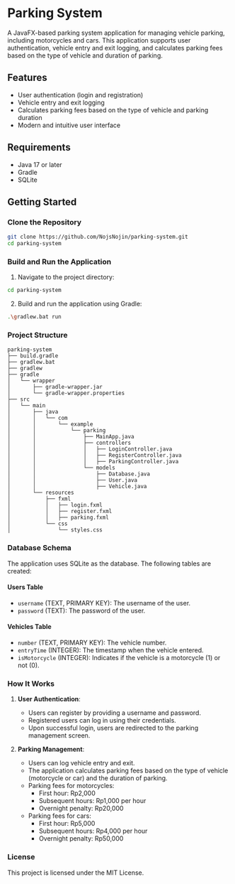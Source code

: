 # Parking System

A JavaFX-based parking system application for managing vehicle parking, including motorcycles and cars. This application supports user authentication, vehicle entry and exit logging, and calculates parking fees based on the type of vehicle and duration of parking.

## Features

- User authentication (login and registration)
- Vehicle entry and exit logging
- Calculates parking fees based on the type of vehicle and parking duration
- Modern and intuitive user interface

## Requirements

- Java 17 or later
- Gradle
- SQLite

## Getting Started

### Clone the Repository

```sh
git clone https://github.com/NojsNojin/parking-system.git
cd parking-system
```

### Build and Run the Application

1. Navigate to the project directory:

```sh
cd parking-system
```

2. Build and run the application using Gradle:

```sh
.\gradlew.bat run
```

### Project Structure

```plaintext
parking-system
├── build.gradle
├── gradlew.bat
├── gradlew
├── gradle
│   └── wrapper
│       ├── gradle-wrapper.jar
│       └── gradle-wrapper.properties
├── src
│   └── main
│       ├── java
│       │   └── com
│       │       └── example
│       │           └── parking
│       │               ├── MainApp.java
│       │               ├── controllers
│       │               │   ├── LoginController.java
│       │               │   ├── RegisterController.java
│       │               │   ├── ParkingController.java
│       │               └── models
│       │                   ├── Database.java
│       │                   ├── User.java
│       │                   ├── Vehicle.java
│       └── resources
│           ├── fxml
│           │   ├── login.fxml
│           │   ├── register.fxml
│           │   ├── parking.fxml
│           └── css
│               └── styles.css
```

### Database Schema

The application uses SQLite as the database. The following tables are created:

#### Users Table
- `username` (TEXT, PRIMARY KEY): The username of the user.
- `password` (TEXT): The password of the user.

#### Vehicles Table
- `number` (TEXT, PRIMARY KEY): The vehicle number.
- `entryTime` (INTEGER): The timestamp when the vehicle entered.
- `isMotorcycle` (INTEGER): Indicates if the vehicle is a motorcycle (1) or not (0).

### How It Works

1. **User Authentication**:
   - Users can register by providing a username and password.
   - Registered users can log in using their credentials.
   - Upon successful login, users are redirected to the parking management screen.

2. **Parking Management**:
   - Users can log vehicle entry and exit.
   - The application calculates parking fees based on the type of vehicle (motorcycle or car) and the duration of parking.
   - Parking fees for motorcycles:
     - First hour: Rp2,000
     - Subsequent hours: Rp1,000 per hour
     - Overnight penalty: Rp20,000
   - Parking fees for cars:
     - First hour: Rp5,000
     - Subsequent hours: Rp4,000 per hour
     - Overnight penalty: Rp50,000

### License

This project is licensed under the MIT License.
